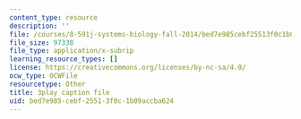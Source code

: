 ```yaml
---
content_type: resource
description: ''
file: /courses/8-591j-systems-biology-fall-2014/bed7e985cebf25513f0c1b09accba624_onL_UF4FLVM.srt
file_size: 97338
file_type: application/x-subrip
learning_resource_types: []
license: https://creativecommons.org/licenses/by-nc-sa/4.0/
ocw_type: OCWFile
resourcetype: Other
title: 3play caption file
uid: bed7e985-cebf-2551-3f0c-1b09accba624
---
```

